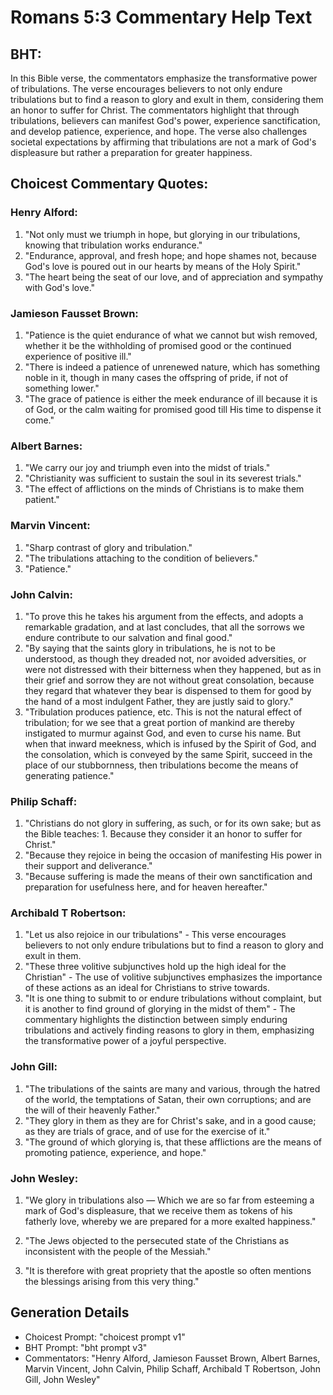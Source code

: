 # Romans 5:3 Commentary Help Text

## BHT:
In this Bible verse, the commentators emphasize the transformative power of tribulations. The verse encourages believers to not only endure tribulations but to find a reason to glory and exult in them, considering them an honor to suffer for Christ. The commentators highlight that through tribulations, believers can manifest God's power, experience sanctification, and develop patience, experience, and hope. The verse also challenges societal expectations by affirming that tribulations are not a mark of God's displeasure but rather a preparation for greater happiness.

## Choicest Commentary Quotes:
### Henry Alford:
1. "Not only must we triumph in hope, but glorying in our tribulations, knowing that tribulation works endurance."
2. "Endurance, approval, and fresh hope; and hope shames not, because God's love is poured out in our hearts by means of the Holy Spirit."
3. "The heart being the seat of our love, and of appreciation and sympathy with God's love."

### Jamieson Fausset Brown:
1. "Patience is the quiet endurance of what we cannot but wish removed, whether it be the withholding of promised good or the continued experience of positive ill."
2. "There is indeed a patience of unrenewed nature, which has something noble in it, though in many cases the offspring of pride, if not of something lower."
3. "The grace of patience is either the meek endurance of ill because it is of God, or the calm waiting for promised good till His time to dispense it come."

### Albert Barnes:
1. "We carry our joy and triumph even into the midst of trials."
2. "Christianity was sufficient to sustain the soul in its severest trials."
3. "The effect of afflictions on the minds of Christians is to make them patient."

### Marvin Vincent:
1. "Sharp contrast of glory and tribulation."
2. "The tribulations attaching to the condition of believers."
3. "Patience."

### John Calvin:
1. "To prove this he takes his argument from the effects, and adopts a remarkable gradation, and at last concludes, that all the sorrows we endure contribute to our salvation and final good."
2. "By saying that the saints glory in tribulations, he is not to be understood, as though they dreaded not, nor avoided adversities, or were not distressed with their bitterness when they happened, but as in their grief and sorrow they are not without great consolation, because they regard that whatever they bear is dispensed to them for good by the hand of a most indulgent Father, they are justly said to glory."
3. "Tribulation produces patience, etc. This is not the natural effect of tribulation; for we see that a great portion of mankind are thereby instigated to murmur against God, and even to curse his name. But when that inward meekness, which is infused by the Spirit of God, and the consolation, which is conveyed by the same Spirit, succeed in the place of our stubbornness, then tribulations become the means of generating patience."

### Philip Schaff:
1. "Christians do not glory in suffering, as such, or for its own sake; but as the Bible teaches: 1. Because they consider it an honor to suffer for Christ."
2. "Because they rejoice in being the occasion of manifesting His power in their support and deliverance."
3. "Because suffering is made the means of their own sanctification and preparation for usefulness here, and for heaven hereafter."

### Archibald T Robertson:
1. "Let us also rejoice in our tribulations" - This verse encourages believers to not only endure tribulations but to find a reason to glory and exult in them.
2. "These three volitive subjunctives hold up the high ideal for the Christian" - The use of volitive subjunctives emphasizes the importance of these actions as an ideal for Christians to strive towards.
3. "It is one thing to submit to or endure tribulations without complaint, but it is another to find ground of glorying in the midst of them" - The commentary highlights the distinction between simply enduring tribulations and actively finding reasons to glory in them, emphasizing the transformative power of a joyful perspective.

### John Gill:
1. "The tribulations of the saints are many and various, through the hatred of the world, the temptations of Satan, their own corruptions; and are the will of their heavenly Father."
2. "They glory in them as they are for Christ's sake, and in a good cause; as they are trials of grace, and of use for the exercise of it."
3. "The ground of which glorying is, that these afflictions are the means of promoting patience, experience, and hope."

### John Wesley:
1. "We glory in tribulations also — Which we are so far from esteeming a mark of God's displeasure, that we receive them as tokens of his fatherly love, whereby we are prepared for a more exalted happiness."

2. "The Jews objected to the persecuted state of the Christians as inconsistent with the people of the Messiah."

3. "It is therefore with great propriety that the apostle so often mentions the blessings arising from this very thing."


## Generation Details
- Choicest Prompt: "choicest prompt v1"
- BHT Prompt: "bht prompt v3"
- Commentators: "Henry Alford, Jamieson Fausset Brown, Albert Barnes, Marvin Vincent, John Calvin, Philip Schaff, Archibald T Robertson, John Gill, John Wesley"
